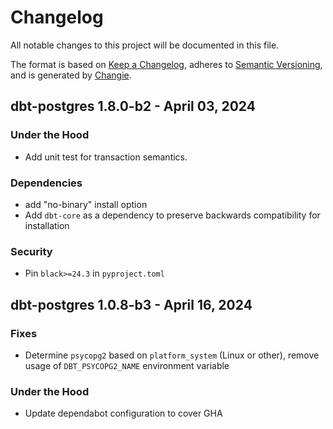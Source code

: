 # Changelog
All notable changes to this project will be documented in this file.

The format is based on [Keep a Changelog](https://keepachangelog.com/en/1.0.0/),
adheres to [Semantic Versioning](https://semver.org/spec/v2.0.0.html),
and is generated by [Changie](https://github.com/miniscruff/changie).

## dbt-postgres 1.8.0-b2 - April 03, 2024

### Under the Hood

* Add unit test for transaction semantics.

### Dependencies

* add "no-binary" install option
* Add `dbt-core` as a dependency to preserve backwards compatibility for installation

### Security

* Pin `black>=24.3` in `pyproject.toml`

## dbt-postgres 1.0.8-b3 - April 16, 2024

### Fixes

* Determine `psycopg2` based on `platform_system` (Linux or other), remove usage of `DBT_PSYCOPG2_NAME` environment variable

### Under the Hood

* Update dependabot configuration to cover GHA

